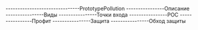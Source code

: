 -------------------------------PrototypePollution
----------------Описание
----------------Виды
----------------Точки входа
----------------POC
----------------Профит
----------------Защита
----------------Обход защиты
